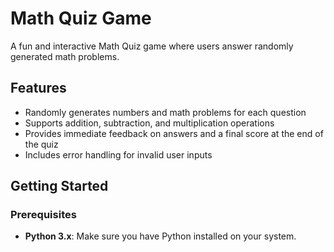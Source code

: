 # Math Quiz Game

A fun and interactive Math Quiz game where users answer randomly generated math problems. 

## Features

- Randomly generates numbers and math problems for each question
- Supports addition, subtraction, and multiplication operations
- Provides immediate feedback on answers and a final score at the end of the quiz
- Includes error handling for invalid user inputs

## Getting Started

### Prerequisites

- **Python 3.x**: Make sure you have Python installed on your system.
